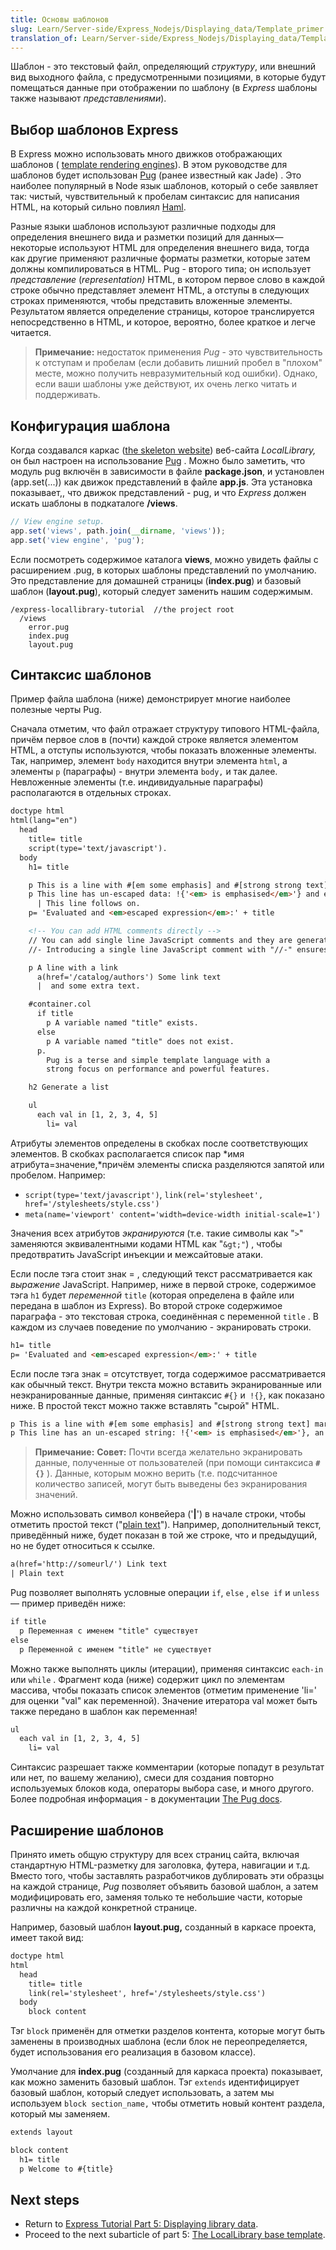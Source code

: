 ```yaml
---
title: Основы шаблонов
slug: Learn/Server-side/Express_Nodejs/Displaying_data/Template_primer
translation_of: Learn/Server-side/Express_Nodejs/Displaying_data/Template_primer
---
```

Шаблон - это текстовый файл, определяющий _структуру_, или внешний вид выходного файла, с предусмотренными позициями, в которые будут помещаться данные при отображении по шаблону (в _Express_ шаблоны также называют _представлениями_).

## Выбор шаблонов Express

В Express можно использовать много движков отображающих шаблонов ( [template rendering engines](https://expressjs.com/en/guide/using-template-engines.html)). В этом руководстве для шаблонов будет использован [Pug](https://pugjs.org/api/getting-started.html) (ранее известный как Jade) . Это наиболее популярный в Node язык шаблонов, который о себе заявляет так: чистый, чувствительный к пробелам синтаксис для написания HTML, на который сильно повлиял [Haml](http://haml.info/).

Разные языки шаблонов используют различные подходы для определения внешнего вида и разметки позиций для данных—некоторые используют HTML для определения внешнего вида, тогда как другие применяют различные форматы разметки, которые затем должны компилироваться в HTML. Pug - второго типа; он использует _представление_ (_representation)_ HTML, в котором первое слово в каждой строке обычно представляет элемент HTML, а отступы в следующих строках применяются, чтобы представить вложенные элементы. Результатом является определение страницы, которое транслируется непосредственно в HTML, и которое, вероятно, более краткое и легче читается.

> **Примечание:** недостаток применения _Pug_ - это чувствительность к отступам и пробелам (если добавить лишний пробел в "плохом" месте, можно получить невразумительный код ошибки). Однако, если ваши шаблоны уже действуют, их очень легко читать и поддерживать.

## Конфигурация шаблона

Когда создавался каркас ([the skeleton website](/ru/docs/Learn/Server-side/Express_Nodejs/skeleton_website)) веб-сайта _LocalLibrary,_ он был настроен на использование [Pug](https://pugjs.org/api/getting-started.html) . Можно было заметить, что модуль pug включён в зависимости в файле **package.json**, и установлен (app.set(...)) как движок представлений в файле **app.js**. Эта установка показывает,, что движок представлений - pug, и что _Express_ должен искать шаблоны в подкаталоге **/views**.

```js
// View engine setup.
app.set('views', path.join(__dirname, 'views'));
app.set('view engine', 'pug');
```

Если посмотреть содержимое каталога **views**, можно увидеть файлы с расширением .pug, в которых шаблоны представлений по умолчанию. Это представление для домашней страницы (**index.pug**) и базовый шаблон (**layout.pug**), который следует заменить нашим содержимым.

```
/express-locallibrary-tutorial  //the project root
  /views
    error.pug
    index.pug
    layout.pug
```

## Синтаксис шаблонов

Пример файла шаблона (ниже) демонстрирует многие наиболее полезные черты Pug.

Сначала отметим, что файл отражает структуру типового HTML-файла, причём первое слов в (почти) каждой строке является элементом HTML, а отступы используются, чтобы показать вложенные элементы. Так, например, элемент `body` находится внутри элемента `html`, а элементы `p` (параграфы) - внутри элемента `body,` и так далее. Невложенные элементы (т.е. индивидуальные параграфы) располагаются в отдельных строках.

```html
doctype html
html(lang="en")
  head
    title= title
    script(type='text/javascript').
  body
    h1= title

    p This is a line with #[em some emphasis] and #[strong strong text] markup.
    p This line has un-escaped data: !{'<em> is emphasised</em>'} and escaped data: #{'<em> is not emphasised</em>'}.
      | This line follows on.
    p= 'Evaluated and <em>escaped expression</em>:' + title

    <!-- You can add HTML comments directly -->
    // You can add single line JavaScript comments and they are generated to HTML comments
    //- Introducing a single line JavaScript comment with "//-" ensures the comment isn't rendered to HTML

    p A line with a link
      a(href='/catalog/authors') Some link text
      |  and some extra text.

    #container.col
      if title
        p A variable named "title" exists.
      else
        p A variable named "title" does not exist.
      p.
        Pug is a terse and simple template language with a
        strong focus on performance and powerful features.

    h2 Generate a list

    ul
      each val in [1, 2, 3, 4, 5]
        li= val
```

Атрибуты элементов определены в скобках после соответствующих элементов. В скобках располагается список пар *имя атрибута=значение,*причём элементы списка разделяются запятой или пробелом. Например:

- `script(type='text/javascript')`, `link(rel='stylesheet', href='/stylesheets/style.css')`
- `meta(name='viewport' content='width=device-width initial-scale=1')`

Значения всех атрибутов _экранируются_ (т.е. такие символы как "`>`" заменяются эквивалентными кодами HTML как "`&gt;"`) , чтобы предотвратить JavaScript инъекции и межсайтовые атаки.

Если после тэга стоит знак = , следующий текст рассматривается как _выражение_ JavaScript. Например, ниже в первой строке, содержимое тэга `h1` будет _переменной_ `title` (которая определена в файле или передана в шаблон из Express). Во второй строке содержимое параграфа - это текстовая строка, соединённая с переменной `title` . В каждом из случаев поведение по умолчанию - экранировать строки.

```html
h1= title
p= 'Evaluated and <em>escaped expression</em>:' + title
```

Если после тэга знак = отсутствует, тогда содержимое рассматривается как обычный текст. Внутри текста можно вставить экранированные или неэкранированные данные, применяя синтаксис `#{}` и` !{}`, как показано ниже. В простой текст можно также вставлять "сырой" HTML.

```html
p This is a line with #[em some emphasis] and #[strong strong text] markup.
p This line has an un-escaped string: !{'<em> is emphasised</em>'}, an escaped string: #{'<em> is not emphasised</em>'}, and escaped variables: #{title}.
```

> **Примечание:** **Совет:** Почти всегда желательно экранировать данные, полученные от пользователей (при помощи синтаксиса **`#{}`** ). Данные, которым можно верить (т.е. подсчитанное количество записей, могут быть выведены без экранирования значений.

Можно использовать символ конвейера ('**|**') в начале строки, чтобы отметить простой текст ("[plain text](https://pugjs.org/language/plain-text.html)"). Например, дополнительный текст, приведённый ниже, будет показан в той же строке, что и предыдущий, но не будет относиться к ссылке.

```html
a(href='http://someurl/') Link text
| Plain text
```

Pug позволяет выполнять условные операции `if`, `else` , `else if` и `unless`— пример приведён ниже:

```html
if title
  p Переменная с именем "title" существует
else
  p Переменной с именем "title" не существует
```

Можно также выполнять циклы (итерации), применяя синтаксис `each-in` или `while` . Фрагмент кода (ниже) содержит цикл по элементам массива, чтобы показать список элементов (отметим применение 'li=' для оценки "val" как переменной). Значение итератора val может быть также передано в шаблон как переменная!

```html
ul
  each val in [1, 2, 3, 4, 5]
    li= val
```

Синтаксис разрешает также комментарии (которые попадут в результат или нет, по вашему желанию), смеси для создания повторно используемых блоков кода, операторы выбора case, и много другого. Более подробная информация - в документации [The Pug docs](https://pugjs.org/api/getting-started.html).

## Расширение шаблонов

Принято иметь общую структуру для всех страниц сайта, включая стандартную HTML-разметку для заголовка, футера, навигации и т.д. Вместо того, чтобы заставлять разработчиков дублировать эти образцы на каждой странице, _Pug_ позволяет объявить базовой шаблон, а затем модифицировать его, заменяя только те небольшие части, которые различны на каждой конкретной странице.

Например, базовый шаблон **layout.pug,** созданный в каркасе проекта, имеет такой вид:

```html
doctype html
html
  head
    title= title
    link(rel='stylesheet', href='/stylesheets/style.css')
  body
    block content
```

Тэг `block` применён для отметки разделов контента, которые могут быть заменены в производных шаблона (если блок не переопределяется, будет использования его реализация в базовом классе).

Умолчание для **index.pug** (созданный для каркаса проекта) показывает, как можно заменить базовый шаблон. Тэг `extends` идентифицирует базовый шаблон, который следует использовать, а затем мы используем `block section_name,` чтобы отметить новый контент раздела, который мы заменяем.

```html
extends layout

block content
  h1= title
  p Welcome to #{title}
```

## Next steps

- Return to [Express Tutorial Part 5: Displaying library data](/ru/docs/Learn/Server-side/Express_Nodejs/Displaying_data).
- Proceed to the next subarticle of part 5: [The LocalLibrary base template](/ru/docs/Learn/Server-side/Express_Nodejs/Displaying_data/LocalLibrary_base_template).
